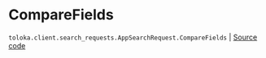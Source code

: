 # CompareFields
`toloka.client.search_requests.AppSearchRequest.CompareFields` | [Source code](https://github.com/Toloka/toloka-kit/blob/v1.2.2/src/client/search_requests.py#L1045)


